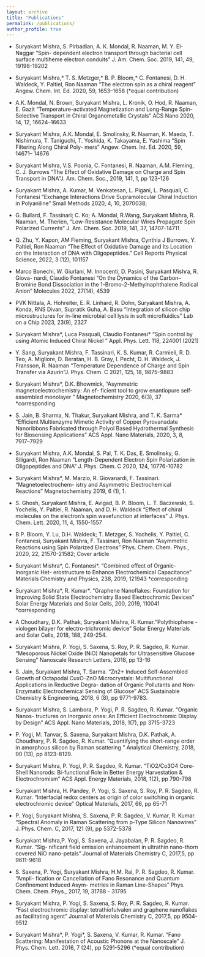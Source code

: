 ```yaml
---
layout: archive
title: "Publications"
permalink: /publications/
author_profile: true
---
```


- Suryakant Mishra, S. Pirbadian, A. K. Mondal, R. Naaman, M. Y. El-Naggar “Spin-
dependent electron transport through bacterial cell surface multiheme electron conduits”
J. Am. Chem. Soc. 2019, 141, 49, 19198-19202
- Suryakant Mishra,* T. S. Metzger,* B. P. Bloom,* C. Fontanesi, D. H. Waldeck, Y.
Paltiel, Ron Naaman “The electron spin as a chiral reagent”
Angew. Chem. Int. Ed. 2020, 59, 1653–1658 (*equal contribution)
- A.K. Mondal, N. Brown, Suryakant Mishra, L. Kronik, O. Hod, R. Naaman, E.
Gazit “Temperature-activated Magnetization and Long-Range Spin-Selective Transport
in Chiral Organometallic Crystals” ACS Nano 2020, 14, 12, 16624–16633
- Suryakant Mishra, A.K. Mondal, E. Smolinsky, R. Naaman, K. Maeda, T. Nishimura,
T. Taniguchi, T. Yoshida, K. Takayama, E. Yashima “Spin Filtering Along Chiral Poly-
mers” Angew. Chem. Int. Ed. 2020, 59, 14671– 14676
- Suryakant Mishra, V.S. Poonia, C. Fontanesi, R. Naaman, A.M. Fleming, C. J.
Burrows “The Effect of Oxidative Damage on Charge and Spin Transport in DNA”J.
Am. Chem. Soc., 2019, 141, 1, pp 123-126
- Suryakant Mishra, A. Kumar, M. Venkatesan, L. Pigani, L. Pasquali, C. Fontanesi
“Exchange Interactions Drive Supramolecular Chiral Induction in Polyaniline” Small
Methods 2020, 4, 10, 2070038;
- G. Bullard, F. Tassinari; C. Ko; A. Mondal, R.Wang, Suryakant Mishra, R. Naaman,
M. Therien, “Low-Resistance Molecular Wires Propagate Spin Polarized Currents” J.
Am. Chem. Soc. 2019, 141, 37, 14707-14711

- Q. Zhu, Y. Kapon, AM Fleming, Suryakant Mishra, Cynthia J Burrows, Y. Paltiel,
Ron Naaman “The Effect of Oxidative Damage and Its Location on the Interaction of
DNA with Oligopeptides.” Cell Reports Physical Science, 2022, 3 (12), 101157
- Marco Bonechi, W. Giurlani, M. Innocenti, D. Pasini, Suryakant Mishra, R. Giova-
nardi, Claudio Fontanesi “On the Dynamics of the Carbon–Bromine Bond Dissociation
in the 1-Bromo-2-Methylnaphthalene Radical Anion” Molecules 2022, 27(14), 4539
-  PVK Nittala, A. Hohreiter, E. R. Linhard, R. Dohn, Suryakant Mishra, A. Konda,
RNS Divan, Supratik Guha, A. Basu “Integration of silicon chip microstructures for
in-line microbial cell lysis in soft microfluidics” Lab on a Chip 2023, 23(9), 2327
- Suryakant Mishra*, Luca Pasquali, Claudio Fontanesi* “Spin control by using Atomic
Induced Chiral Nickel ” Appl. Phys. Lett. 118, 224001 (2021)
- Y. Sang, Suryakant Mishra, F. Tassinari, K. S. Kumar, R. Carmieli, R. D. Teo, A.
Migliore, D. Beratan, H. B. Gray, I. Pecht, D. H. Waldeck, J. Fransson, R. Naaman
“Temperature Dependence of Charge and Spin Transfer via Azurin”J. Phys. Chem.
C 2021, 125, 18, 9875–9883

- Suryakant Mishra*, D.K. Bhowmick, “Asymmetric magnetoelectrochemistry: An ef-
ficient tool to grow enantiopure self-assembled monolayer ” Magnetochemistry 2020,
6(3), 37 *corresponding
-  S. Jain, B. Sharma, N. Thakur, Suryakant Mishra, and T. K. Sarma* “Efficient
Multienzyme Mimetic Activity of Copper Pyrovanadate Nanoribbons Fabricated through
Polyol Based Hydrothermal Synthesis for Biosensing Applications”
ACS Appl. Nano Materials, 2020, 3, 8, 7917–7929
-  Suryakant Mishra, A.K. Mondal, S. Pal, T. K. Das, E. Smolinsky, G. Siligardi, Ron
Naaman “Length-Dependent Electron Spin Polarization in Oligopeptides and DNA”
J. Phys. Chem. C 2020, 124, 10776-10782
- Suryakant Mishra*, M. Marzio, R. Giovanardi, F. Tassinari. “Magnetoelectrochem-
istry and Asymmetric Electrochemical Reactions” Magnetochemistry 2019, 6 (1), 1.
- S. Ghosh, Suryakant Mishra, E. Avigad, B. P. Bloom, L. T. Baczewski, S. Yochelis,
Y. Paltiel, R. Naaman, and D. H. Waldeck “Effect of chiral molecules on the electron’s
spin wavefunction at interfaces”
J. Phys. Chem. Lett. 2020, 11, 4, 1550-1557
- B.P. Bloom, Y. Lu, D.H. Waldeck; T. Metzger, S. Yochelis, Y. Paltiel, C. Fontanesi,
Suryakant Mishra, F. Tassinari, Ron Naaman “Asymmetric Reactions using Spin
Polarized Electrons” Phys. Chem. Chem. Phys., 2020, 22, 21570-21582;
Cover article
- Suryakant Mishra*, C. Fontanesi*. “Combined effect of Organic-Inorganic Het-
erostructure to Enhance Electrochemical Capacitance” Materials Chemistry and
Physics, 238, 2019, 121943 *corresponding
- Suryakant Mishra*, R. Kumar*. “Graphene Nanoflakes: Foundation for Improving
Solid State Electrochemistry Based Electrochromic Devices” Solar Energy Materials
and Solar Cells, 200, 2019, 110041 *corresponding
- A Choudhary, D.K. Pathak, Suryakant Mishra, R. Kumar.“Polythiophene -viologen
bilayer for electro-trichromic device”
Solar Energy Materials and Solar Cells, 2018, 188, 249-254.
- Suryakant Mishra, P. Yogi, S. Saxena, S. Roy, P. R. Sagdeo, R. Kumar. “Mesoporous
Nickel Oxide (NiO) Nanopetals for Ultrasensitive Glucose Sensing”
Nanoscale Research Letters, 2018, pp 13-16
- S. Jain, Suryakant Mishra, T. Sarma. “Zn2+ Induced Self-Assembled Growth of
Octapodal CuxO-ZnO Microcrystals: Multifunctional Applications in Reductive Degra-
dation of Organic Pollutants and Non-Enzymatic Electrochemical Sensing of Glucose”
ACS Sustainable Chemistry & Engineering, 2018, 6 (8), pp 9771-9783.
- Suryakant Mishra, S. Lambora, P. Yogi, P. R. Sagdeo, R. Kumar. “Organic Nanos-
tructures on Inorganic ones: An Efficient Electrochromic Display by Design”
ACS Appl. Nano Materials, 2018, 1(7), pp 3715-3723
- P. Yogi, M. Tanvar, S. Saxena, Suryakant Mishra, D.K. Pathak, A. Choudhary, P.
R. Sagdeo, R. Kumar. “Quantifying the short-range order in amorphous silicon by
Raman scattering ” Analytical Chemistry, 2018, 90 (13), pp 8123-8129.
- Suryakant Mishra, P. Yogi, P. R. Sagdeo, R. Kumar. “TiO2/Co3O4 Core-Shell
Nanorods: Bi-functional Role in Better Energy Harvestation & Electrochromism”
ACS Appl. Energy Materials, 2018, 1(2), pp 790-798
- Suryakant Mishra, H. Pandey, P. Yogi, S. Saxena, S. Roy, P. R. Sagdeo, R. Kumar.
“Interfacial redox centers as origin of color switching in organic electrochromic device”
Optical Materials, 2017, 66, pp 65-71
- P. Yogi, Suryakant Mishra, S. Saxena, P. R. Sagdeo, V. Kumar, R. Kumar. “Spectral
Anomaly in Raman Scattering from p-Type Silicon Nanowires”
J. Phys. Chem. C, 2017, 121 (9), pp 5372-5378
- Suryakant Mishra,P. Yogi, S. Saxena, J. Jayabalan, P. R. Sagdeo, R. Kumar. “Sig-
nificant field emission enhancement in ultrathin nano-thorn covered NiO nano-petals”
Journal of Materials Chemistry C, 2017,5, pp 9611-9618
- S. Saxena, P. Yogi, Suryakant Mishra, H.M. Rai, P. R. Sagdeo, R. Kumar. “Ampli-
fication or Cancellation of Fano Resonance and Quantum Confinement Induced Asym-
metries in Raman Line-Shapes” Phys. Chem. Chem. Phys., 2017, 19, 31788 -
31795
- Suryakant Mishra, P. Yogi, S. Saxena, S. Roy, P. R. Sagdeo, R. Kumar. “Fast
electrochromic display: tetrathiofulvalen and graphene nanoflakes as facilitating agent”
Journal of Materials Chemistry C, 2017,5, pp 9504-9512
- Suryakant Mishra*, P. Yogi*, S. Saxena, V. Kumar, R. Kumar. “Fano Scattering:
Manifestation of Acoustic Phonons at the Nanoscale”
J. Phys. Chem. Lett. 2016, 7 (24), pp 5291-5296 (*equal contribution)
